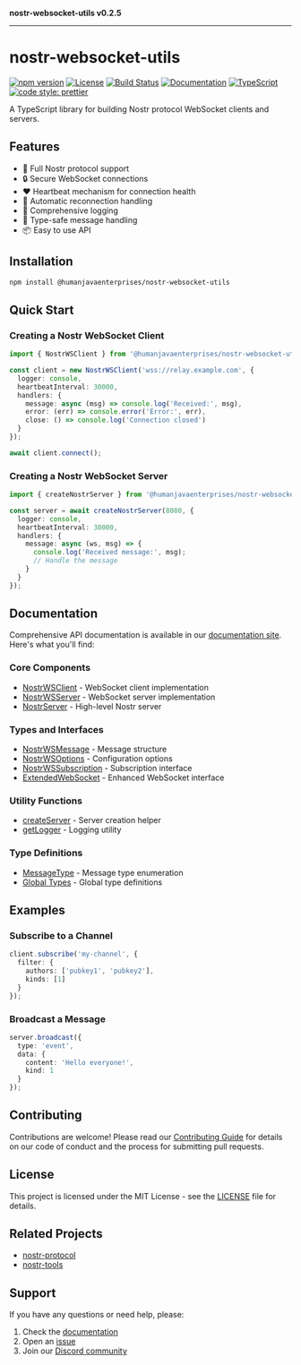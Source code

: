 **nostr-websocket-utils v0.2.5**

***

# nostr-websocket-utils

[![npm version](https://img.shields.io/npm/v/@humanjavaenterprises/nostr-websocket-utils.svg)](https://www.npmjs.com/package/@humanjavaenterprises/nostr-websocket-utils)
[![License](https://img.shields.io/npm/l/@humanjavaenterprises/nostr-websocket-utils.svg)](https://github.com/HumanjavaEnterprises/nostr-websocket-utils/blob/main/LICENSE)
[![Build Status](https://github.com/HumanjavaEnterprises/nostr-websocket-utils/workflows/CI/badge.svg)](https://github.com/HumanjavaEnterprises/nostr-websocket-utils/actions)
[![Documentation](https://github.com/HumanjavaEnterprises/nostr-websocket-utils/workflows/Documentation/badge.svg)](https://humanjavaenterprises.github.io/nostr-websocket-utils/)
[![TypeScript](https://img.shields.io/badge/TypeScript-Ready-blue.svg)](https://www.typescriptlang.org)
[![code style: prettier](https://img.shields.io/badge/code_style-prettier-ff69b4.svg)](https://github.com/prettier/prettier)

A TypeScript library for building Nostr protocol WebSocket clients and servers.

## Features

- 🚀 Full Nostr protocol support
- 🔒 Secure WebSocket connections
- ♥️ Heartbeat mechanism for connection health
- 🔄 Automatic reconnection handling
- 📝 Comprehensive logging
- 🎯 Type-safe message handling
- 📦 Easy to use API

## Installation

```bash
npm install @humanjavaenterprises/nostr-websocket-utils
```

## Quick Start

### Creating a Nostr WebSocket Client

```typescript
import { NostrWSClient } from '@humanjavaenterprises/nostr-websocket-utils';

const client = new NostrWSClient('wss://relay.example.com', {
  logger: console,
  heartbeatInterval: 30000,
  handlers: {
    message: async (msg) => console.log('Received:', msg),
    error: (err) => console.error('Error:', err),
    close: () => console.log('Connection closed')
  }
});

await client.connect();
```

### Creating a Nostr WebSocket Server

```typescript
import { createNostrServer } from '@humanjavaenterprises/nostr-websocket-utils';

const server = await createNostrServer(8080, {
  logger: console,
  heartbeatInterval: 30000,
  handlers: {
    message: async (ws, msg) => {
      console.log('Received message:', msg);
      // Handle the message
    }
  }
});
```

## Documentation

Comprehensive API documentation is available in our [documentation site](https://humanjavaenterprises.github.io/nostr-websocket-utils/). Here's what you'll find:

### Core Components
- [NostrWSClient](_media/NostrWSClient.md) - WebSocket client implementation
- [NostrWSServer](_media/NostrWSServer.md) - WebSocket server implementation
- [NostrServer](_media/NostrServer.md) - High-level Nostr server

### Types and Interfaces
- [NostrWSMessage](_media/NostrWSMessage.md) - Message structure
- [NostrWSOptions](_media/NostrWSOptions.md) - Configuration options
- [NostrWSSubscription](_media/NostrWSSubscription.md) - Subscription interface
- [ExtendedWebSocket](_media/ExtendedWebSocket.md) - Enhanced WebSocket interface

### Utility Functions
- [createServer](_media/createServer.md) - Server creation helper
- [getLogger](_media/getLogger.md) - Logging utility

### Type Definitions
- [MessageType](_media/NostrWSMessageType.md) - Message type enumeration
- [Global Types](_media/globals.md) - Global type definitions

## Examples

### Subscribe to a Channel

```typescript
client.subscribe('my-channel', {
  filter: {
    authors: ['pubkey1', 'pubkey2'],
    kinds: [1]
  }
});
```

### Broadcast a Message

```typescript
server.broadcast({
  type: 'event',
  data: {
    content: 'Hello everyone!',
    kind: 1
  }
});
```

## Contributing

Contributions are welcome! Please read our [Contributing Guide](_media/CONTRIBUTING.md) for details on our code of conduct and the process for submitting pull requests.

## License

This project is licensed under the MIT License - see the [LICENSE](_media/LICENSE) file for details.

## Related Projects

- [nostr-protocol](https://github.com/nostr-protocol/nostr)
- [nostr-tools](https://github.com/nbd-wtf/nostr-tools)

## Support

If you have any questions or need help, please:

1. Check the [documentation](https://humanjavaenterprises.github.io/nostr-websocket-utils/)
2. Open an [issue](https://github.com/HumanjavaEnterprises/nostr-websocket-utils/issues)
3. Join our [Discord community](https://discord.gg/your-discord)
